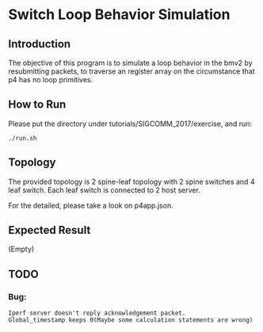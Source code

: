 # Switch Loop Behavior Simulation

## Introduction

The objective of this program is to simulate a loop behavior in the bmv2 by resubmitting packets, to traverse an register array on the circumstance that p4 has no loop primitives.
## How to Run

Please put the directory under tutorials/SIGCOMM_2017/exercise, and run:

    ./run.sh

## Topology

The provided topology is 2 spine-leaf topology with 2 spine switches and 4 leaf switch. Each leaf switch is connected to 2 host server.

For the detailed, please take a look on p4app.json.

## Expected Result

(Empty)

## TODO

### Bug: 
    Iperf server doesn't reply acknowledgement packet.
    Global_timestamp keeps 0(Maybe some calculation statements are wrong)
